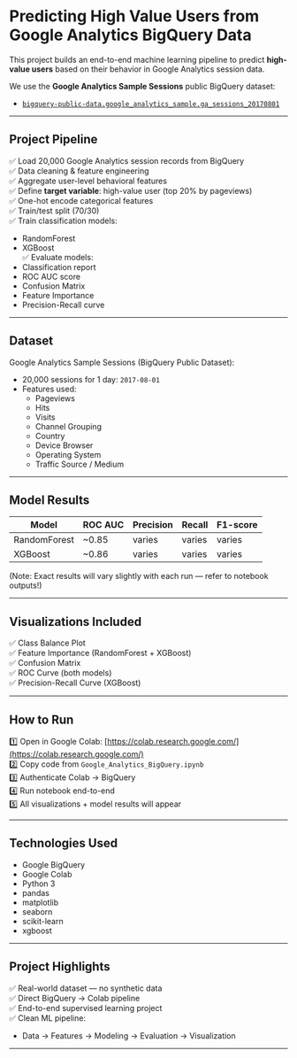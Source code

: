 #  Predicting High Value Users from Google Analytics BigQuery Data

This project builds an end-to-end machine learning pipeline to predict **high-value users** based on their behavior in Google Analytics session data.

We use the **Google Analytics Sample Sessions** public BigQuery dataset:
- [`bigquery-public-data.google_analytics_sample.ga_sessions_20170801`](https://console.cloud.google.com/marketplace/product/bigquery-public-data/google-analytics-sample)

---

##  Project Pipeline

✅ Load 20,000 Google Analytics session records from BigQuery  
✅ Data cleaning & feature engineering  
✅ Aggregate user-level behavioral features  
✅ Define **target variable**: high-value user (top 20% by pageviews)  
✅ One-hot encode categorical features  
✅ Train/test split (70/30)  
✅ Train classification models:
- RandomForest
- XGBoost  
✅ Evaluate models:
- Classification report
- ROC AUC score
- Confusion Matrix
- Feature Importance
- Precision-Recall curve

---

##  Dataset

Google Analytics Sample Sessions (BigQuery Public Dataset):
- 20,000 sessions for 1 day: `2017-08-01`
- Features used:
    - Pageviews
    - Hits
    - Visits
    - Channel Grouping
    - Country
    - Device Browser
    - Operating System
    - Traffic Source / Medium

---

##  Model Results

| Model | ROC AUC | Precision | Recall | F1-score |
|-------|---------|-----------|--------|----------|
| RandomForest | ~0.85 | varies | varies | varies |
| XGBoost | ~0.86 | varies | varies | varies |

(Note: Exact results will vary slightly with each run — refer to notebook outputs!)

---

##  Visualizations Included

✅ Class Balance Plot  
✅ Feature Importance (RandomForest + XGBoost)  
✅ Confusion Matrix  
✅ ROC Curve (both models)  
✅ Precision-Recall Curve (XGBoost)  

---

##  How to Run

1️⃣ Open in Google Colab: [https://colab.research.google.com/](https://colab.research.google.com/)  
2️⃣ Copy code from `Google_Analytics_BigQuery.ipynb`  
3️⃣ Authenticate Colab → BigQuery  
4️⃣ Run notebook end-to-end  
5️⃣ All visualizations + model results will appear

---

##  Technologies Used

- Google BigQuery
- Google Colab
- Python 3
- pandas
- matplotlib
- seaborn
- scikit-learn
- xgboost


---

##  Project Highlights

✅ Real-world dataset — no synthetic data  
✅ Direct BigQuery → Colab pipeline  
✅ End-to-end supervised learning project  
✅ Clean ML pipeline:
- Data → Features → Modeling → Evaluation → Visualization 

---


